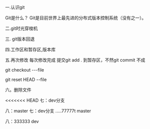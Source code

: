 一.认识git 

Git是什么？
Git是目前世界上最先进的分布式版本控制系统（没有之一）。

二.git时光穿梭机

三. git版本回退

四.工作区和暂存区,版本库

五.再次修改 每次修改完成 提交git add . 到暂存区，不然git commit 不成

git checkout ---file

git reset HEAD --file

六。删除文件

<<<<<<< HEAD
七：dev分支

八：master
七：dev分支 .....77777t   master 

八：333333
dev
